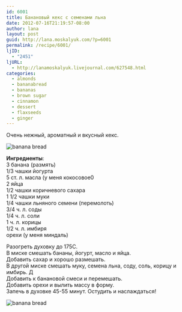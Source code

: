 ```yaml
---
id: 6001
title: Банановый кекс с семенами льна
date: 2012-07-16T21:19:57-08:00
author: lana
layout: post
guid: http://lana.moskalyuk.com/?p=6001
permalink: /recipe/6001/
ljID:
  - "2451"
ljURL:
  - http://lanamoskalyuk.livejournal.com/627548.html
categories:
  - almonds
  - bananabread
  - bananas
  - brown sugar
  - cinnamon
  - dessert
  - flaxseeds
  - ginger
---
```

Очень нежный, ароматный и вкусный кекс. 

![banana bread](http://farm9.staticflickr.com/8147/7565996560_ea4935de27_c.jpg) 

**Ингредиенты**:  
3 банана (размять)  
1/3 чашки йогурта  
5 ст. л. масла (у меня кокосовое0  
2 яйца  
1/2 чашки коричневого сахара  
1 1/2 чашки муки  
1/4 чашки льняного семени (перемолоть)  
3/4 ч. л. соды  
1/4 ч. л. соли  
1 ч. л. корицы  
1/2 ч. л. имбиря  
орехи (у меня миндаль)

Разогреть духовку до 175С.  
В миске смешать бананы, йогурт, масло и яйца.  
Добавить сахар и хорошо размешать.  
В другой миске смешать муку, семена льна, соду, соль, корицу и имбирь. Д  
Добавить к банановой смеси и перемешать.  
Добавить орехи и вылить массу в форму.  
Запечь в духовке 45-55 минут. Остудить и наслаждаться!

![banana bread](http://farm9.staticflickr.com/8165/7565997988_0b3c14556e_c.jpg)